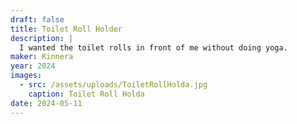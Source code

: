 ```yaml
---
draft: false
title: Toilet Roll Holder
description: |
  I wanted the toilet rolls in front of me without doing yoga.
maker: Kinnera
year: 2024
images:
  - src: /assets/uploads/ToiletRollHolda.jpg
    caption: Toilet Roll Holda
date: 2024-05-11
---
```

